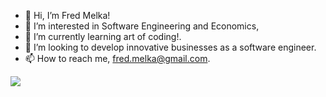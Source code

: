 - 👋 Hi, I’m Fred Melka!
- 👀 I’m interested in Software Engineering and Economics,
- 🌱 I’m currently learning art of coding!.
- 💞️ I’m looking to develop innovative businesses as a software engineer.
- 📫 How to reach me, fred.melka@gmail.com.

![](https://www.codewars.com/users/fredmelka/badges/large)

<!---
fredmelka/fredmelka is a ✨ special ✨ repository because its `README.md` (this file) appears on your GitHub profile.
You can click the Preview link to take a look at your changes.
--->
